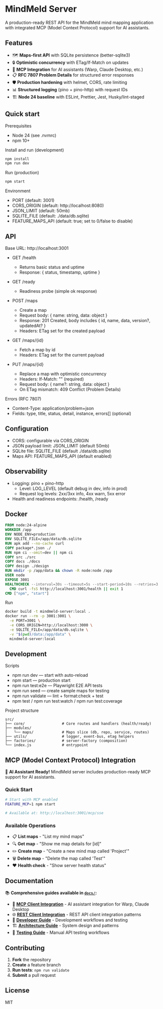 # MindMeld Server

A production-ready REST API for the MindMeld mind mapping application with integrated MCP (Model Context Protocol) support for AI assistants.

## Features

- 🗺️ **Maps-first API** with SQLite persistence (better-sqlite3)
- 🔒 **Optimistic concurrency** with ETag/If-Match on updates
- 🤖 **MCP Integration** for AI assistants (Warp, Claude Desktop, etc.)
- 📋 **RFC 7807 Problem Details** for structured error responses
- 🛡️ **Production hardening** with helmet, CORS, rate limiting
- 📊 **Structured logging** (pino + pino-http) with request IDs
- 🏗️ **Node 24 baseline** with ESLint, Prettier, Jest, Husky/lint-staged

## Quick start

Prerequisites

- Node 24 (see .nvmrc)
- npm 10+

Install and run (development)

```bash
npm install
npm run dev
```

Run (production)

```bash
npm start
```

Environment

- PORT (default: 3001)
- CORS_ORIGIN (default: http://localhost:8080)
- JSON_LIMIT (default: 50mb)
- SQLITE_FILE (default: ./data/db.sqlite)
- FEATURE_MAPS_API (default: true; set to 0/false to disable)

## API

Base URL: http://localhost:3001

- GET /health
  - Returns basic status and uptime
  - Response: { status, timestamp, uptime }

- GET /ready
  - Readiness probe (simple ok response)

- POST /maps
  - Create a map
  - Request body: { name: string, data: object }
  - Response: 201 Created, body includes { id, name, data, version?, updatedAt? }
  - Headers: ETag set for the created payload

- GET /maps/{id}
  - Fetch a map by id
  - Headers: ETag set for the current payload

- PUT /maps/{id}
  - Replace a map with optimistic concurrency
  - Headers: If-Match: "<etag>" (required)
  - Request body: { name?: string, data: object }
  - On ETag mismatch: 409 Conflict (Problem Details)

Errors (RFC 7807)

- Content-Type: application/problem+json
- Fields: type, title, status, detail, instance, errors[] (optional)

## Configuration

- CORS: configurable via CORS_ORIGIN
- JSON payload limit: JSON_LIMIT (default 50mb)
- SQLite file: SQLITE_FILE (default ./data/db.sqlite)
- Maps API: FEATURE_MAPS_API (default enabled)

## Observability

- Logging: pino + pino-http
  - Level: LOG_LEVEL (default debug in dev, info in prod)
  - Request log levels: 2xx/3xx info, 4xx warn, 5xx error
- Health and readiness endpoints: /health, /ready

## Docker

```dockerfile
FROM node:24-alpine
WORKDIR /app
ENV NODE_ENV=production
ENV SQLITE_FILE=/app/data/db.sqlite
RUN apk add --no-cache curl
COPY package*.json ./
RUN npm ci --omit=dev || npm ci
COPY src ./src
COPY docs ./docs
COPY design ./design
RUN mkdir -p /app/data && chown -R node:node /app
USER node
EXPOSE 3001
HEALTHCHECK --interval=30s --timeout=5s --start-period=10s --retries=3 \
  CMD curl -fsS http://localhost:3001/health || exit 1
CMD ["npm", "start"]
```

Run

```bash
docker build -t mindmeld-server:local .
docker run --rm -p 3001:3001 \
  -e PORT=3001 \
  -e CORS_ORIGIN=http://localhost:3000 \
  -e SQLITE_FILE=/app/data/db.sqlite \
  -v "$(pwd)/data:/app/data" \
  mindmeld-server:local
```

## Development

Scripts

- npm run dev — start with auto-reload
- npm start — production start
- npm run test:e2e — Playwright E2E API tests
- npm run seed — create sample maps for testing
- npm run validate — lint + format:check + test
- npm test / npm run test:watch / npm run test:coverage

Project structure

```
src/
├── core/                 # Core routes and handlers (health/ready)
├── modules/
│   └── maps/             # Maps slice (db, repo, service, routes)
├── utils/                # logger, event-bus, etag helpers
├── factories/            # server-factory (composition)
└── index.js              # entrypoint
```

## MCP (Model Context Protocol) Integration

🤖 **AI Assistant Ready!** MindMeld server includes production-ready MCP support for AI assistants.

### Quick Start

```bash
# Start with MCP enabled
FEATURE_MCP=1 npm start

# Available at: http://localhost:3001/mcp/sse
```

### Available Operations

- 📋 **List maps** - "List my mind maps"
- 🔍 **Get map** - "Show me map details for [id]"
- ✏️ **Create map** - "Create a new mind map called 'Project'"
- 🗑️ **Delete map** - "Delete the map called 'Test'"
- ❤️ **Health check** - "Show server health status"

## Documentation

📚 **Comprehensive guides available in [`docs/`](docs/):**

- 🤖 **[MCP Client Integration](docs/mcp-client-integration.md)** - AI assistant integration for Warp, Claude Desktop
- 🌐 **[REST Client Integration](docs/rest-client-integration.md)** - REST API client integration patterns
- 🔧 **[Developer Guide](docs/developer-guide.md)** - Development workflows and testing
- 🏗️ **[Architecture Guide](docs/architecture.md)** - System design and patterns
- 📝 **[Testing Guide](docs/testing-guide.md)** - Manual API testing workflows

## Contributing

1. **Fork** the repository
2. **Create** a feature branch
3. **Run tests**: `npm run validate`
4. **Submit** a pull request

## License

MIT

